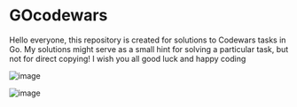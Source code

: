 # GOcodewars
Hello everyone, this repository is created for solutions to Codewars tasks in Go. My solutions might serve as a small hint for solving a particular task, but not for direct copying! I wish you all good luck and happy coding

![image](https://github.com/user-attachments/assets/3215758f-26f1-461e-a429-bc3155c633d6)

![image](https://github.com/user-attachments/assets/53af1d56-244f-4263-ac5c-4c4b9215b64c)


